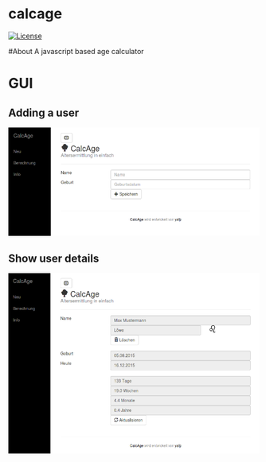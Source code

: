 calcage
=======
[![License](https://img.shields.io/badge/license-GPL3-brightgreen.svg)](LICENSE)

#About
A javascript based age calculator

# GUI
## Adding a user
![AddingUser](https://raw.githubusercontent.com/yafp/calcage/master/doc/ss_AddUser.png)


## Show user details
![ShowAge](https://raw.githubusercontent.com/yafp/calcage/master/doc/ss_AgeCalculation.png)
